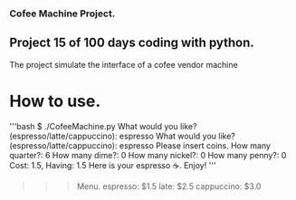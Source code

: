 ### Cofee Machine Project.

## Project 15 of 100 days coding with python.

The project simulate the interface of a cofee vendor machine

# How to use.
'''bash
$ ./CofeeMachine.py
What would you like? (espresso/latte/cappuccino): espresso
What would you like? (espresso/latte/cappuccino): espresso
Please insert coins.
How many quarter?: 6
How many dime?: 0
How many nickel?: 0
How many penny?: 0
Cost: 1.5, Having: 1.5
Here is your espresso ☕. Enjoy!
'''

>>> Menu.
>>> espresso: $1.5
>>> late: $2.5
>>> cappuccino: $3.0
